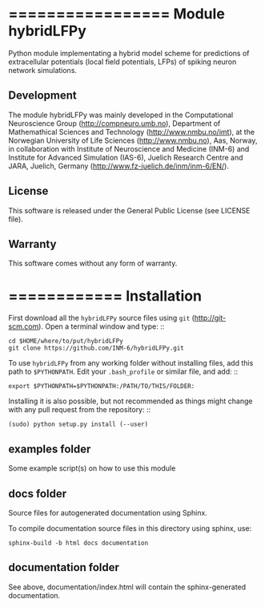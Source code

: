 =================
Module hybridLFPy
=================

Python module implementating a hybrid model scheme for predictions of
extracellular potentials (local field potentials, LFPs) of spiking
neuron network simulations. 


Development
-----------

The module hybridLFPy was mainly developed in the Computational Neuroscience
Group (http://compneuro.umb.no), Department of Mathemathical Sciences and
Technology (http://www.nmbu.no/imt), at the Norwegian University of Life
Sciences (http://www.nmbu.no), Aas, Norway, in collaboration with Institute of
Neuroscience and Medicine (INM-6) and Institute for Advanced Simulation (IAS-6),
Juelich Research Centre and JARA, Juelich, Germany
(http://www.fz-juelich.de/inm/inm-6/EN/).


License
-------

This software is released under the General Public License (see LICENSE file).


Warranty
--------

This software comes without any form of warranty. 


============
Installation
============

First download all the ``hybridLFPy`` source files using ``git``
(http://git-scm.com). Open a terminal window and type:
::
    
    cd $HOME/where/to/put/hybridLFPy
    git clone https://github.com/INM-6/hybridLFPy.git
    

To use ``hybridLFPy`` from any working folder without installing files, add this
path to ``$PYTHONPATH``. Edit your ``.bash_profile`` or similar file, and add:
::    
    
    export $PYTHONPATH=$PYTHONPATH:/PATH/TO/THIS/FOLDER:
    
Installing it is also possible, but not recommended as things might change with
any pull request from the repository:
::    
    
    (sudo) python setup.py install (--user)



examples folder
---------------

Some example script(s) on how to use this module



docs folder
-----------

Source files for autogenerated documentation using Sphinx.

To compile documentation source files in this directory using sphinx, use:

    sphinx-build -b html docs documentation
    

documentation folder
--------------------

See above, documentation/index.html will contain the sphinx-generated
documentation.

